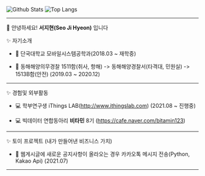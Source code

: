   ![Github Stats](https://github-readme-stats.vercel.app/api?username=ji-hyeon97&show_icons=true&theme=radical)
  ![Top Langs](https://github-readme-stats.vercel.app/api/top-langs/?username=ji-hyeon97&layout=compact)<br>
 ***
  
👋 안녕하세요! **서지현(Seo Ji Hyeon)** 입니다

✨ 자기소개  

   * 🏫 단국대학교 모바일시스템공학과(2018.03 ~ 재학중)

   * 🌱 동해해양의무경찰 1511함(취사, 항해) -> 동해해양경찰서(타격대, 민원실) -> 1513B함(안전) (2019.03 ~ 2020.12)<br>
***

✨ 경험및 외부활동

   * 💻 학부연구생 iThings LAB(http://www.ithingslab.com) (2021.08 ~ 진행중)

   * 💻 빅데이터 연합동아리 **비타민** 8기 (https://cafe.naver.com/bitamin123)
***

✨ 토이 프로젝트 (내가 만들어낸 비즈니스 가치)

   * 🌱 웹게시글에 새로운 공지사항이 올라오는 경우 카카오톡 메시지 전송(Python, Kakao Api) (2021.07)
***

